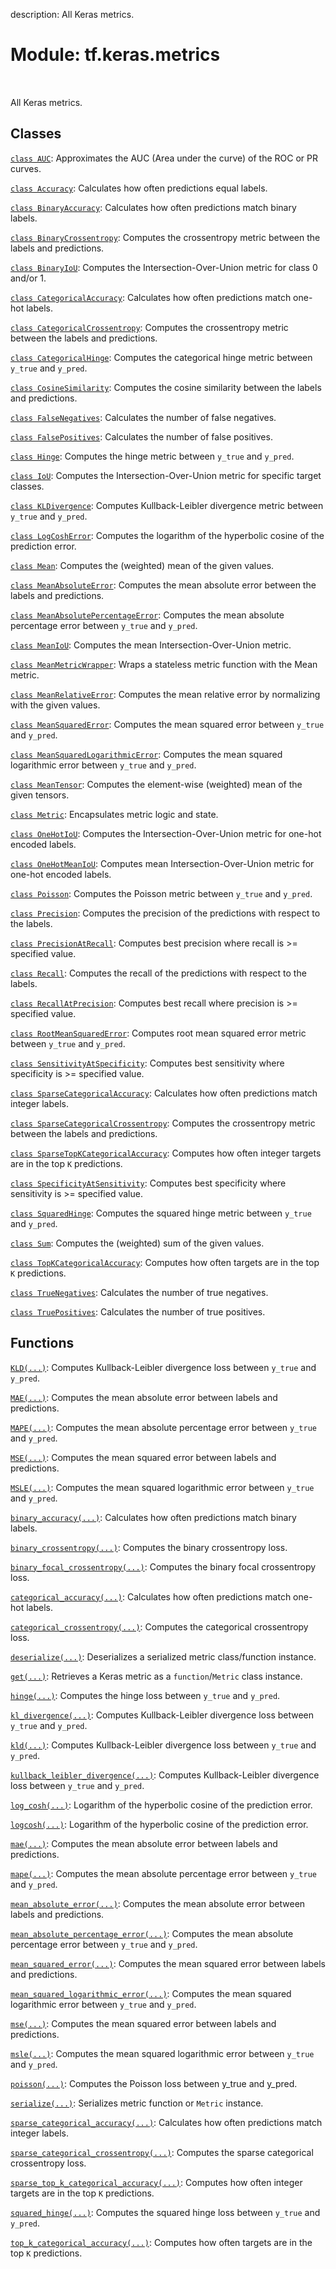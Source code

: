 description: All Keras metrics.

<div itemscope itemtype="http://developers.google.com/ReferenceObject">
<meta itemprop="name" content="tf.keras.metrics" />
<meta itemprop="path" content="Stable" />
</div>

# Module: tf.keras.metrics

<!-- Insert buttons and diff -->

<table class="tfo-notebook-buttons tfo-api nocontent" align="left">

</table>



All Keras metrics.



## Classes

[`class AUC`](../../tf/keras/metrics/AUC.md): Approximates the AUC (Area under the curve) of the ROC or PR curves.

[`class Accuracy`](../../tf/keras/metrics/Accuracy.md): Calculates how often predictions equal labels.

[`class BinaryAccuracy`](../../tf/keras/metrics/BinaryAccuracy.md): Calculates how often predictions match binary labels.

[`class BinaryCrossentropy`](../../tf/keras/metrics/BinaryCrossentropy.md): Computes the crossentropy metric between the labels and predictions.

[`class BinaryIoU`](../../tf/keras/metrics/BinaryIoU.md): Computes the Intersection-Over-Union metric for class 0 and/or 1.

[`class CategoricalAccuracy`](../../tf/keras/metrics/CategoricalAccuracy.md): Calculates how often predictions match one-hot labels.

[`class CategoricalCrossentropy`](../../tf/keras/metrics/CategoricalCrossentropy.md): Computes the crossentropy metric between the labels and predictions.

[`class CategoricalHinge`](../../tf/keras/metrics/CategoricalHinge.md): Computes the categorical hinge metric between `y_true` and `y_pred`.

[`class CosineSimilarity`](../../tf/keras/metrics/CosineSimilarity.md): Computes the cosine similarity between the labels and predictions.

[`class FalseNegatives`](../../tf/keras/metrics/FalseNegatives.md): Calculates the number of false negatives.

[`class FalsePositives`](../../tf/keras/metrics/FalsePositives.md): Calculates the number of false positives.

[`class Hinge`](../../tf/keras/metrics/Hinge.md): Computes the hinge metric between `y_true` and `y_pred`.

[`class IoU`](../../tf/keras/metrics/IoU.md): Computes the Intersection-Over-Union metric for specific target classes.

[`class KLDivergence`](../../tf/keras/metrics/KLDivergence.md): Computes Kullback-Leibler divergence metric between `y_true` and `y_pred`.

[`class LogCoshError`](../../tf/keras/metrics/LogCoshError.md): Computes the logarithm of the hyperbolic cosine of the prediction error.

[`class Mean`](../../tf/keras/metrics/Mean.md): Computes the (weighted) mean of the given values.

[`class MeanAbsoluteError`](../../tf/keras/metrics/MeanAbsoluteError.md): Computes the mean absolute error between the labels and predictions.

[`class MeanAbsolutePercentageError`](../../tf/keras/metrics/MeanAbsolutePercentageError.md): Computes the mean absolute percentage error between `y_true` and `y_pred`.

[`class MeanIoU`](../../tf/keras/metrics/MeanIoU.md): Computes the mean Intersection-Over-Union metric.

[`class MeanMetricWrapper`](../../tf/keras/metrics/MeanMetricWrapper.md): Wraps a stateless metric function with the Mean metric.

[`class MeanRelativeError`](../../tf/keras/metrics/MeanRelativeError.md): Computes the mean relative error by normalizing with the given values.

[`class MeanSquaredError`](../../tf/keras/metrics/MeanSquaredError.md): Computes the mean squared error between `y_true` and `y_pred`.

[`class MeanSquaredLogarithmicError`](../../tf/keras/metrics/MeanSquaredLogarithmicError.md): Computes the mean squared logarithmic error between `y_true` and `y_pred`.

[`class MeanTensor`](../../tf/keras/metrics/MeanTensor.md): Computes the element-wise (weighted) mean of the given tensors.

[`class Metric`](../../tf/keras/metrics/Metric.md): Encapsulates metric logic and state.

[`class OneHotIoU`](../../tf/keras/metrics/OneHotIoU.md): Computes the Intersection-Over-Union metric for one-hot encoded labels.

[`class OneHotMeanIoU`](../../tf/keras/metrics/OneHotMeanIoU.md): Computes mean Intersection-Over-Union metric for one-hot encoded labels.

[`class Poisson`](../../tf/keras/metrics/Poisson.md): Computes the Poisson metric between `y_true` and `y_pred`.

[`class Precision`](../../tf/keras/metrics/Precision.md): Computes the precision of the predictions with respect to the labels.

[`class PrecisionAtRecall`](../../tf/keras/metrics/PrecisionAtRecall.md): Computes best precision where recall is >= specified value.

[`class Recall`](../../tf/keras/metrics/Recall.md): Computes the recall of the predictions with respect to the labels.

[`class RecallAtPrecision`](../../tf/keras/metrics/RecallAtPrecision.md): Computes best recall where precision is >= specified value.

[`class RootMeanSquaredError`](../../tf/keras/metrics/RootMeanSquaredError.md): Computes root mean squared error metric between `y_true` and `y_pred`.

[`class SensitivityAtSpecificity`](../../tf/keras/metrics/SensitivityAtSpecificity.md): Computes best sensitivity where specificity is >= specified value.

[`class SparseCategoricalAccuracy`](../../tf/keras/metrics/SparseCategoricalAccuracy.md): Calculates how often predictions match integer labels.

[`class SparseCategoricalCrossentropy`](../../tf/keras/metrics/SparseCategoricalCrossentropy.md): Computes the crossentropy metric between the labels and predictions.

[`class SparseTopKCategoricalAccuracy`](../../tf/keras/metrics/SparseTopKCategoricalAccuracy.md): Computes how often integer targets are in the top `K` predictions.

[`class SpecificityAtSensitivity`](../../tf/keras/metrics/SpecificityAtSensitivity.md): Computes best specificity where sensitivity is >= specified value.

[`class SquaredHinge`](../../tf/keras/metrics/SquaredHinge.md): Computes the squared hinge metric between `y_true` and `y_pred`.

[`class Sum`](../../tf/keras/metrics/Sum.md): Computes the (weighted) sum of the given values.

[`class TopKCategoricalAccuracy`](../../tf/keras/metrics/TopKCategoricalAccuracy.md): Computes how often targets are in the top `K` predictions.

[`class TrueNegatives`](../../tf/keras/metrics/TrueNegatives.md): Calculates the number of true negatives.

[`class TruePositives`](../../tf/keras/metrics/TruePositives.md): Calculates the number of true positives.

## Functions

[`KLD(...)`](../../tf/keras/metrics/kl_divergence.md): Computes Kullback-Leibler divergence loss between `y_true` and `y_pred`.

[`MAE(...)`](../../tf/keras/metrics/mean_absolute_error.md): Computes the mean absolute error between labels and predictions.

[`MAPE(...)`](../../tf/keras/metrics/mean_absolute_percentage_error.md): Computes the mean absolute percentage error between `y_true` and `y_pred`.

[`MSE(...)`](../../tf/keras/metrics/mean_squared_error.md): Computes the mean squared error between labels and predictions.

[`MSLE(...)`](../../tf/keras/metrics/mean_squared_logarithmic_error.md): Computes the mean squared logarithmic error between `y_true` and `y_pred`.

[`binary_accuracy(...)`](../../tf/keras/metrics/binary_accuracy.md): Calculates how often predictions match binary labels.

[`binary_crossentropy(...)`](../../tf/keras/metrics/binary_crossentropy.md): Computes the binary crossentropy loss.

[`binary_focal_crossentropy(...)`](../../tf/keras/metrics/binary_focal_crossentropy.md): Computes the binary focal crossentropy loss.

[`categorical_accuracy(...)`](../../tf/keras/metrics/categorical_accuracy.md): Calculates how often predictions match one-hot labels.

[`categorical_crossentropy(...)`](../../tf/keras/metrics/categorical_crossentropy.md): Computes the categorical crossentropy loss.

[`deserialize(...)`](../../tf/keras/metrics/deserialize.md): Deserializes a serialized metric class/function instance.

[`get(...)`](../../tf/keras/metrics/get.md): Retrieves a Keras metric as a `function`/`Metric` class instance.

[`hinge(...)`](../../tf/keras/metrics/hinge.md): Computes the hinge loss between `y_true` and `y_pred`.

[`kl_divergence(...)`](../../tf/keras/metrics/kl_divergence.md): Computes Kullback-Leibler divergence loss between `y_true` and `y_pred`.

[`kld(...)`](../../tf/keras/metrics/kl_divergence.md): Computes Kullback-Leibler divergence loss between `y_true` and `y_pred`.

[`kullback_leibler_divergence(...)`](../../tf/keras/metrics/kl_divergence.md): Computes Kullback-Leibler divergence loss between `y_true` and `y_pred`.

[`log_cosh(...)`](../../tf/keras/losses/log_cosh.md): Logarithm of the hyperbolic cosine of the prediction error.

[`logcosh(...)`](../../tf/keras/losses/log_cosh.md): Logarithm of the hyperbolic cosine of the prediction error.

[`mae(...)`](../../tf/keras/metrics/mean_absolute_error.md): Computes the mean absolute error between labels and predictions.

[`mape(...)`](../../tf/keras/metrics/mean_absolute_percentage_error.md): Computes the mean absolute percentage error between `y_true` and `y_pred`.

[`mean_absolute_error(...)`](../../tf/keras/metrics/mean_absolute_error.md): Computes the mean absolute error between labels and predictions.

[`mean_absolute_percentage_error(...)`](../../tf/keras/metrics/mean_absolute_percentage_error.md): Computes the mean absolute percentage error between `y_true` and `y_pred`.

[`mean_squared_error(...)`](../../tf/keras/metrics/mean_squared_error.md): Computes the mean squared error between labels and predictions.

[`mean_squared_logarithmic_error(...)`](../../tf/keras/metrics/mean_squared_logarithmic_error.md): Computes the mean squared logarithmic error between `y_true` and `y_pred`.

[`mse(...)`](../../tf/keras/metrics/mean_squared_error.md): Computes the mean squared error between labels and predictions.

[`msle(...)`](../../tf/keras/metrics/mean_squared_logarithmic_error.md): Computes the mean squared logarithmic error between `y_true` and `y_pred`.

[`poisson(...)`](../../tf/keras/metrics/poisson.md): Computes the Poisson loss between y_true and y_pred.

[`serialize(...)`](../../tf/keras/metrics/serialize.md): Serializes metric function or `Metric` instance.

[`sparse_categorical_accuracy(...)`](../../tf/keras/metrics/sparse_categorical_accuracy.md): Calculates how often predictions match integer labels.

[`sparse_categorical_crossentropy(...)`](../../tf/keras/metrics/sparse_categorical_crossentropy.md): Computes the sparse categorical crossentropy loss.

[`sparse_top_k_categorical_accuracy(...)`](../../tf/keras/metrics/sparse_top_k_categorical_accuracy.md): Computes how often integer targets are in the top `K` predictions.

[`squared_hinge(...)`](../../tf/keras/metrics/squared_hinge.md): Computes the squared hinge loss between `y_true` and `y_pred`.

[`top_k_categorical_accuracy(...)`](../../tf/keras/metrics/top_k_categorical_accuracy.md): Computes how often targets are in the top `K` predictions.


